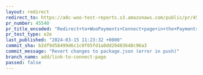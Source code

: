 ```yaml
---
layout: redirect
redirect_to: https://a8c-woo-test-reports.s3.amazonaws.com/public/pr/45540/e2e/index.html
pr_number: 45540
pr_title_encoded: "Redirect+to+WooPayments+Connect+page+in+the+Payments+task"
pr_test_type: e2e
last_published: "2024-03-15 11:23:32 +0000"
commit_sha: b2df9d58499d6c1c0f05fd1a0dd29403648c96a3
commit_message: "Revert changes to package.json (error in push)"
branch_name: add/link-to-connect-page
passed: false
---
```

